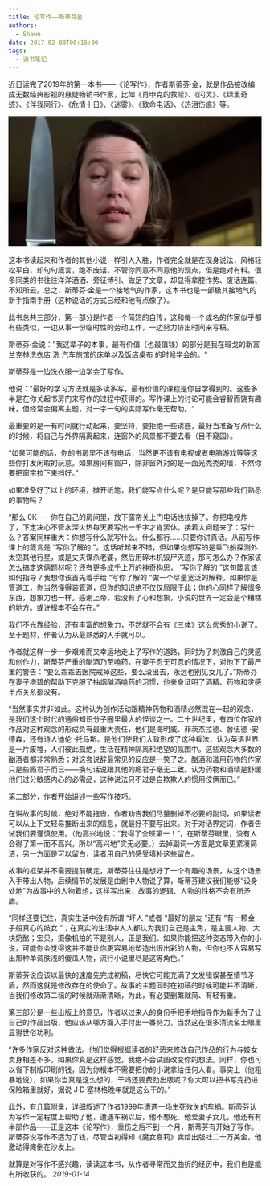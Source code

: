 ```yaml
---
title: 论写作——斯蒂芬金
authors:
  - Shawn
date: 2017-02-08T00:15:00
tags:
  - 读书笔记
---
```


近日读完了2019年的第一本书——《论写作》，作者斯蒂芬·金，就是作品被改编成无数经典影视的悬疑畅销书作家，比如《肖申克的救赎》、《闪灵》、《绿里奇迹》、《伴我同行》、《危情十日》、《迷雾》、《致命电话》、《热泪伤痕》等。

![](attachments/A685852E25EA43689E88705D44764240.webp)


<!-- more -->


这本书读起来和作者的其他小说一样引人入胜，作者完全就是在现身说法，风格轻松平白，却句句箴言，绝不废话，不管你同意不同意他的观点，但是绝对有料。很多同类的书往往洋洋洒洒、旁征博引、做足了文章，却显得拿腔作势、废话连篇、不知所云。总之，斯蒂芬·金是一个接地气的作家，这本书也是一部极其接地气的新手指南手册（这种说话的方式已经和他有点像了）。

此书总共三部分，第一部分是作者一个简短的自传，这和每一个成名的作家似乎都有些类似，一边从事一份临时性的劳动工作，一边努力挤出时间来写稿。

斯蒂芬·金说：”我这辈子的本事，最有价值（也最值钱）的部分是我在班戈的新富兰克林洗衣店 洗 汽车旅馆的床单以及饭店桌布 的时候学会的。“

斯蒂芬是一边洗衣服一边学会了写作。 

他说：”最好的学习方法就是多读多写，最有价值的课程是你自学得到的。这些多半是在你关起书房门来写作的过程中获得的。写作课上的讨论可能会睿智而饶有趣味，但经常会偏离主题，对一字一句的实际写作毫无帮助。“

最重要的是一有时间就行动起来，要坚持，要拒绝一些诱惑，最好当准备写点什么的时候，将自己与外界隔离起来，连窗外的风景都不要去看（目不窥园）。

“如果可能的话，你的书房里不该有电话，当然更不该有电视或者电脑游戏等等这些你打发闲暇的玩意。如果房间有窗户，除非窗外对的是一面光秃秃的墙，不然你要把窗帘拉下来挡好。”

如果准备好了以上的环境，摊开纸笔，我们能写点什么呢？是只能写那些我们熟悉的事物吗？

“那么 0K——你在自己的房间里，放下窗帘关上门电话也拔掉了。你把电视炸了，下定决心不管水深火热每天要写出一千字才肯罢休。接着大问题来了：写什么？答案同样重大：你想写什么就写什么。什么都行……只要你讲真话。从前写作课上的箴言是 “写你了解的 ”。这话听起来不错，但如果你想写的是乘飞船探测外太空其他行星，或是丈夫谋杀老婆，然后用碎木机毁尸灭迹，那可怎么办？作家该怎么搞定这俩题材呢？还有更多成千上万的神奇构思， “写你了解的 ”这句箴言该如何指导？我想你该首先着手给 “写你了解的 ”做一个尽量宽泛的解释。如果你是管道工，你当然懂得装管道，但你的知识绝不仅仅局限于此；你的心同样了解很多东西，想象力也一样。感谢上帝，若没有了心和想象，小说的世界一定会是个糟糕的地方。或许根本不会存在。”

我们不光靠经验，还有丰富的想象力，不然就不会有《三体》这么优秀的小说了。至于题材，作者认为从最熟悉的入手就可以。

作者就这样一步一步艰难而又幸运地走上了写作的道路，同时为了刺激自己的灵感和创作力，斯蒂芬严重的酗酒乃至嗑药，在妻子忍无可忍的情况下，对他下了最严重的警告：“要么乖乖去医院戒掉这些，要么滚出去，永远也别见女儿了。”斯蒂芬在妻子塔碧的帮助下克服了抽烟酗酒嗑药的习惯，他亲身证明了酒精、药物和灵感半点关系都没有。

“当然事实并非如此。这种认为创作活动跟精神药物和酒精必然混在一起的观念，是我们这个时代的通俗知识分子圈里最大的怪谈之一。二十世纪里，有四位作家的作品对这种观念的形成负有最重大责任，他们是海明威、菲茨杰拉德、舍伍德 ·安德森，还有诗人迪伦 ·托马斯。是他们使我们大致形成了这种看法，认为英语世界是一片废墟，人们彼此孤绝，生活在精神隔离和绝望的氛围中。这些观念大多数的酗酒者都非常熟悉；对这套说辞最常见的反应是一笑了之。酗酒和滥用药物的作家只是些瘾君子而已——换句话说跟其他的瘾君子毫无二致。认为药物和酒精是舒缓他们过分敏感内心的必需品，这种说法只不过是自欺欺人的惯用伎俩而已。”

第二部分，作者开始讲述一些写作技巧。

在讲故事的时候，绝对不能拖沓，作者劝告我们尽量删掉不必要的副词，如果读者可以从上下文轻易推断出来的信息，就最好不要写出来。对于对话界定词，作者告诫我们要谨慎使用。（他高兴地说：“我得了全班第一！”，在斯蒂芬眼里，没有人会得了第一而不高兴，所以“高兴地”实无必要。）去掉副词一方面是文章更紧凑简洁，另一方面是可以留白，读者用自己的感受填补这些留白。

故事的框架并不需要提前确定，斯蒂芬往往是想好了一个有趣的场景，从这个场景入手带出人物，后续情节的发展是由剧中人物说了算，斯蒂芬建议我们能够“设身处地”为故事中的人物着想，这样写出来，故事的逻辑、人物的性格不会有所矛盾。

“同样还要记住，真实生活中没有所谓 “坏人 ”或者 “最好的朋友 ”还有 “有一颗金子般真心的妓女 "；在真实的生活中人人都认为我们自己是主角，是主要人物、大块奶酪；宝贝，摄像机拍的不是别人，正是我们。如果你能把这种姿态带入你的小说，可能你会觉得这并不能让你更容易地塑造出很出彩的人物，但你也不大容易写出那种单调肤浅的傻瓜人物，流行小说里尽是这等角色。”

斯蒂芬说应该以最快的速度先完成初稿，尽快它可能充满了文发错误甚至情节矛盾，然而这就是修改存在的使命了。故事的主题同时在初稿的时候可能并不清晰，当我们修改第二稿的时候就渐渐清晰，为此，有必要删繁就简、有轻有重。

第三部分是一些出版上的意见，作者以过来人的身份手把手地指导作为新手为了让自己的作品出版，他应该从哪方面入手付出一番努力，当然这在很多清流名士眼里显得世俗功利。

“许多作家反对这种做法。他们觉得根据读者的好恶来修改自己作品的行为与妓女卖身相差不多。如果你真是这样感觉，我绝不会试图改变你的想法。同样，你也可以省下制版印刷的钱，因为你根本不需要把你的小说拿给任何人看。事实上（他粗暴地说），如果你当真是这么想的，干吗还要费劲出版呢？你大可以把书写完扔进保险箱里就好，据说 J·D·塞林格晚年就是这么干的。”

此外，有几篇附录，详细叙述了作者1999年遭遇一场生死攸关的车祸。斯蒂芬认为写作一定程度上帮助了他，遭遇车祸以后，他不想死、他爱妻子女儿，他还有有半部作品——正是这本《论写作》，重伤之后不到一个月，斯蒂芬有开始了写作。斯蒂芬说写作不适为了钱，尽管当初得知《魔女嘉莉》卖给出版社二十万美金，他激动得瘫倒在沙发上。

就算是对写作不感兴趣，读读这本书，从作者寻常而又曲折的经历中，我们也是能有所收获的。
*2019-01-14*